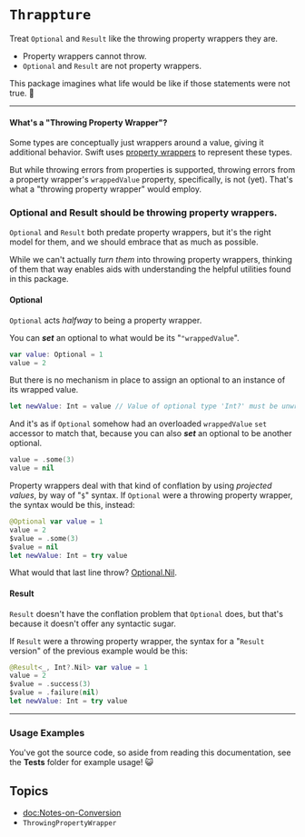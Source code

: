 # ``Thrappture``

Treat `Optional` and `Result` like the throwing property wrappers they are.

* Property wrappers cannot throw. 
* `Optional` and `Result` are not property wrappers.

This package imagines what life would be like if those statements were not true. 🤩

---

#### What's a "Throwing Property Wrapper"?

Some types are conceptually just wrappers around a value, giving it additional behavior. Swift uses [property wrappers](https://docs.swift.org/swift-book/documentation/the-swift-programming-language/properties/#Property-Wrappers) to represent these types. 

But while throwing errors from properties is supported, throwing errors from a property wrapper's `wrappedValue` property, specifically, is not (yet). That's what a "throwing property wrapper" would employ. 

### Optional and Result should be throwing property wrappers.

`Optional` and `Result` both predate property wrappers, but it's the right model for them, and we should embrace that as much as possible.

While we can't actually *turn them* into throwing property wrappers, thinking of them that way enables aids with understanding the helpful utilities found in this package. 

#### Optional

`Optional` acts *halfway* to being a property wrapper.

You can ***set*** an optional to what would be its "`"wrappedValue`".

```swift
var value: Optional = 1
value = 2
```

But there is no mechanism in place to assign an optional to an instance of its wrapped value.

```swift
let newValue: Int = value // Value of optional type 'Int?' must be unwrapped to a value of type 'Int'
```

And it's as if `Optional` somehow had an overloaded `wrappedValue` `set` accessor to match that, because you can also ***set*** an optional to be another optional.

```swift
value = .some(3)
value = nil
```

Property wrappers deal with that kind of conflation by using *projected values*, by way of "`$`" syntax. If `Optional` were a throwing property wrapper, the syntax would be this, instead:

```swift
@Optional var value = 1
value = 2
$value = .some(3)
$value = nil
let newValue: Int = try value
```

What would that last line throw? [Optional.Nil](<doc:Swift/Optional/Nil>).

#### Result

`Result` doesn't have the conflation problem that `Optional` does, but that's because it doesn't offer any syntactic sugar.

If `Result` were a throwing property wrapper, the syntax for a "`Result` version" of the previous example would be this:

```swift
@Result<_, Int?.Nil> var value = 1
value = 2
$value = .success(3)
$value = .failure(nil)
let newValue: Int = try value
```

---

### Usage Examples

You've got the source code, so aside from reading this documentation, see the **Tests** folder for example usage! 😺

## Topics

- <doc:Notes-on-Conversion>
- ``ThrowingPropertyWrapper``
